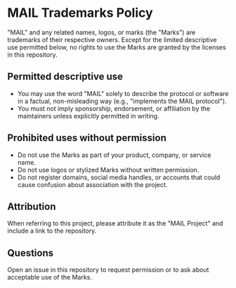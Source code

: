 # MAIL Trademarks Policy

"MAIL" and any related names, logos, or marks (the "Marks") are trademarks of their respective owners. 
Except for the limited descriptive use permitted below, no rights to use the Marks are granted by the licenses in this repository.

## Permitted descriptive use
- You may use the word "MAIL" solely to describe the protocol or software in a factual, non-misleading way (e.g., "implements the MAIL protocol").
- You must not imply sponsorship, endorsement, or affiliation by the maintainers unless explicitly permitted in writing.

## Prohibited uses without permission
- Do not use the Marks as part of your product, company, or service name.
- Do not use logos or stylized Marks without written permission.
- Do not register domains, social media handles, or accounts that could cause confusion about association with the project.

## Attribution
When referring to this project, please attribute it as the "MAIL Project" and include a link to the repository.

## Questions
Open an issue in this repository to request permission or to ask about acceptable use of the Marks.

